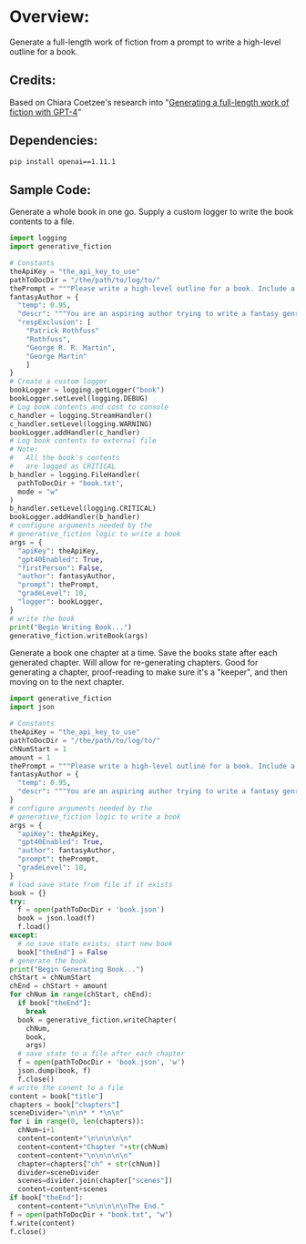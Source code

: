 # Overview:
Generate a full-length work of fiction from a prompt to write a high-level outline for a book.

## Credits:

Based on Chiara Coetzee's research into "[Generating a full-length work of fiction with GPT-4](#https://medium.com/@chiaracoetzee/generating-a-full-length-work-of-fiction-with-gpt-4-4052cfeddef3)"

## Dependencies:

```sh
pip install openai==1.11.1
```

## Sample Code:

Generate a whole book in one go. Supply a custom logger to write the book contents to a file.

```python
import logging
import generative_fiction

# Constants
theApiKey = "the_api_key_to_use"
pathToDocDir = "/the/path/to/log/to/"
thePrompt = """Please write a high-level outline for a book. Include a list of characters and a short description of each character. Include a list of chapters and a short summary of what happens in each chapter. You can pick any title and genre you want."""
fantasyAuthor = {
  "temp": 0.95,
  "descr": """You are an aspiring author trying to write a fantasy genre fan fiction book. The prose you write in is inspired by modern-day fantasy genere authors such as Patrick Rothfuss and George R. R. Martin.""",
  "respExclusion": [
    "Patrick Rothfuss"
    "Rothfuss",
    "George R. R. Martin",
    "George Martin"
    ]
}
# Create a custom logger
bookLogger = logging.getLogger("book")
bookLogger.setLevel(logging.DEBUG)
# Log book contents and cost to console
c_handler = logging.StreamHandler()
c_handler.setLevel(logging.WARNING)
bookLogger.addHandler(c_handler)
# Log book contents to external file
# Note:
#   All the book's contents
#   are logged as CRITICAL
b_handler = logging.FileHandler(
  pathToDocDir + "book.txt", 
  mode = "w"
)
b_handler.setLevel(logging.CRITICAL)
bookLogger.addHandler(b_handler)
# configure arguments needed by the
# generative_fiction logic to write a book
args = {
  "apiKey": theApiKey,
  "gpt40Enabled": True,
  "firstPerson": False,
  "author": fantasyAuthor,
  "prompt": thePrompt,
  "gradeLevel": 10,
  "logger": bookLogger,
}
# write the book
print("Begin Writing Book...")
generative_fiction.writeBook(args)
```

Generate a book one chapter at a time. Save the books state after each generated chapter. Will allow for re-generating chapters. Good for generating a chapter, proof-reading to make sure it's a "keeper", and then moving on to the next chapter.

```python
import generative_fiction
import json

# Constants
theApiKey = "the_api_key_to_use"
pathToDocDir = "/the/path/to/log/to/"
chNumStart = 1
amount = 1
thePrompt = """Please write a high-level outline for a book. Include a list of characters and a short description of each character. Include a list of chapters and a short summary of what happens in each chapter. You can pick any title and genre you want."""
fantasyAuthor = {
  "temp": 0.95,
  "descr": """You are an aspiring author trying to write a fantasy genre fan fiction book."""
}
# configure arguments needed by the
# generative_fiction logic to write a book
args = {
  "apiKey": theApiKey,
  "gpt40Enabled": True,
  "author": fantasyAuthor,
  "prompt": thePrompt,
  "gradeLevel": 10,
}
# load save state from file if it exists
book = {}
try:
  f = open(pathToDocDir + 'book.json') 
  book = json.load(f)
  f.load()
except:
  # no save state exists; start new book
  book["theEnd"] = False
# generate the book
print("Begin Generating Book...")
chStart = chNumStart
chEnd = chStart + amount
for chNum in range(chStart, chEnd):
  if book["theEnd"]:
    break
  book = generative_fiction.writeChapter(
    chNum,
    book,
    args)
  # save state to a file after each chapter
  f = open(pathToDocDir + 'book.json', 'w')
  json.dump(book, f)
  f.close()
# write the conent to a file
content = book["title"]
chapters = book["chapters"]
sceneDivider="\n\n* * *\n\n"
for i in range(0, len(chapters)):
  chNum=i+1
  content=content+"\n\n\n\n\n"
  content=content+"Chapter "+str(chNum)
  content=content+"\n\n\n\n\n"
  chapter=chapters["ch" + str(chNum)]
  divider=sceneDivider
  scenes=divider.join(chapter["scenes"])
  content=content+scenes
if book["theEnd"]:
  content=content+"\n\n\n\n\nThe End."
f = open(pathToDocDir + "book.txt", "w")
f.write(content)
f.close()
```